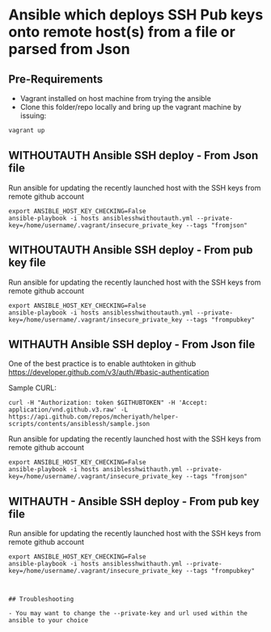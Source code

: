 # Ansible which deploys SSH Pub keys onto remote host(s) from a file or parsed from Json

## Pre-Requirements
- Vagrant installed on host machine from trying the ansible
- Clone this folder/repo locally and bring up the vagrant machine by issuing:
````ruby
vagrant up
````

## WITHOUTAUTH Ansible SSH deploy - From Json file

Run ansible for updating the recently launched host with the SSH keys from remote github account
````
export ANSIBLE_HOST_KEY_CHECKING=False
ansible-playbook -i hosts ansiblesshwithoutauth.yml --private-key=/home/username/.vagrant/insecure_private_key --tags "fromjson"
````

## WITHOUTAUTH Ansible SSH deploy - From pub key file

Run ansible for updating the recently launched host with the SSH keys from remote github account
````
export ANSIBLE_HOST_KEY_CHECKING=False
ansible-playbook -i hosts ansiblesshwithoutauth.yml --private-key=/home/username/.vagrant/insecure_private_key --tags "frompubkey"
````

## WITHAUTH Ansible SSH deploy - From Json file

One of the best practice is to enable authtoken in github
https://developer.github.com/v3/auth/#basic-authentication

Sample CURL:
````
curl -H "Authorization: token $GITHUBTOKEN" -H 'Accept: application/vnd.github.v3.raw' -L https://api.github.com/repos/mcheriyath/helper-scripts/contents/ansiblessh/sample.json
````


Run ansible for updating the recently launched host with the SSH keys from remote github account
````
export ANSIBLE_HOST_KEY_CHECKING=False
ansible-playbook -i hosts ansiblesshwithauth.yml --private-key=/home/username/.vagrant/insecure_private_key --tags "fromjson"
````

## WITHAUTH - Ansible SSH deploy - From pub key file

Run ansible for updating the recently launched host with the SSH keys from remote github account
````
export ANSIBLE_HOST_KEY_CHECKING=False
ansible-playbook -i hosts ansiblesshwithauth.yml --private-key=/home/username/.vagrant/insecure_private_key --tags "frompubkey"



## Troubleshooting

- You may want to change the --private-key and url used within the ansible to your choice

